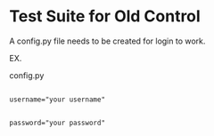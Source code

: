 # Test Suite for Old Control

A config.py file needs to be created for login to work.

EX.  

config.py

<code>
username="your username"  
  
password="your password"
</code>
